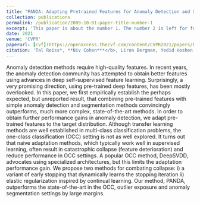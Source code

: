 ```yaml
---
title: "PANDA: Adapting Pretrained Features for Anomaly Detection and Segmentation"
collection: publications
permalink: /publication/2009-10-01-paper-title-number-1
excerpt: 'This paper is about the number 1. The number 2 is left for future work.'
date: 2021
venue: 'CVPR'
paperurl: [cvf](https://openaccess.thecvf.com/content/CVPR2021/papers/Reiss_PANDA_Adapting_Pretrained_Features_for_Anomaly_Detection_and_Segmentation_CVPR_2021_paper.pdf)
citation: 'Tal Reiss*, **Niv Cohen***</b>, Liron Bergman, Yedid Hoshen. *Conference on Computer Vision and Pattern Recognition (CVPR)*, 2021.
---
```


Anomaly detection methods require high-quality features. In recent years, the anomaly detection community has attempted to obtain better features using advances in deep self-supervised feature learning. Surprisingly, a very promising direction, using pre-trained deep features, has been mostly overlooked. In this paper, we first empirically establish the perhaps expected, but unreported result, that combining pre-trained features with simple anomaly detection and segmentation methods convincingly outperforms, much more complex, state-of-the-art methods. In order to obtain further performance gains in anomaly detection, we adapt pre-trained features to the target distribution. Although transfer learning methods are well established in multi-class classification problems, the one-class classification (OCC) setting is not as well explored. It turns out that naive adaptation methods, which typically work well in supervised learning, often result in catastrophic collapse (feature deterioration) and reduce performance in OCC settings. A popular OCC method, DeepSVDD, advocates using specialized architectures, but this limits the adaptation performance gain. We propose two methods for combating collapse: i) a variant of early stopping that dynamically learns the stopping iteration ii) elastic regularization inspired by continual learning. Our method, PANDA, outperforms the state-of-the-art in the OCC, outlier exposure and anomaly segmentation settings by large margins.
